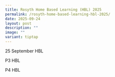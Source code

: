 ```yaml
---
title: Rosyth Home Based Learning (HBL) 2025
permalink: /rosyth-home-based-learning-hbl-2025/
date: 2025-09-24
layout: post
description: ""
image: ""
variant: tiptap
---
```

<p>25 September HBL</p>
<p>P3 HBL</p>
<p>P4 HBL</p>